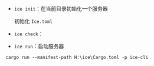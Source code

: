- `ice init`：在当前目录初始化一个服务器

    初始化 `Ice.toml`

- `ice check`：

- `ice run`：启动服务器





```
cargo run --manifest-path H:\ice\Cargo.toml -p ice-cli
```

